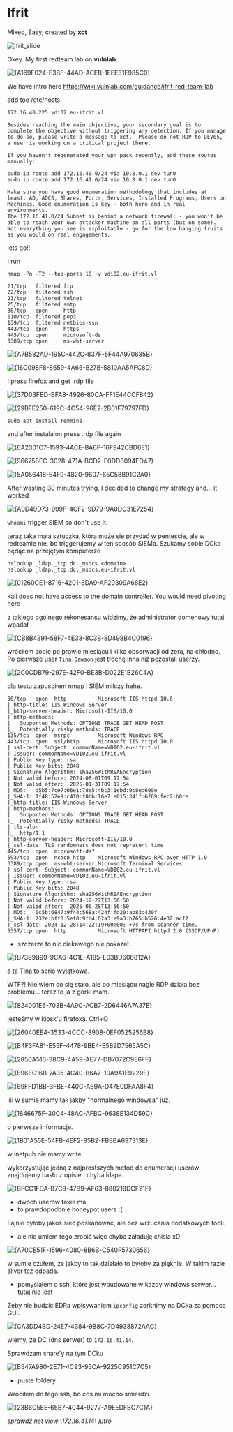 # Ifrit
Mixed, Easy, created by **xct**

![ifrit_slide](https://github.com/user-attachments/assets/e26e203b-cc12-4d1b-9e36-84a0a07e24bf)

Okey. My first redteam lab on **vulnlab**.

![{A169F024-F3BF-44AD-ACEB-1EEE31E985C0}](https://github.com/user-attachments/assets/69c76728-ec10-462f-9a09-6371c5d2cd8c)

We have intro here https://wiki.vulnlab.com/guidance/ifrit-red-team-lab

add too /etc/hosts
```
172.16.40.225 vdi02.eu-ifrit.vl
```

```
Besides reaching the main objective, your secondary goal is to complete the objective without triggering any detection. If you manage to do so, please write a message to xct.  Please do not RDP to DEV05, a user is working on a critical project there.
```

```
If you haven't regenerated your vpn pack recently, add these routes manually:

sudo ip route add 172.16.40.0/24 via 10.8.0.1 dev tun0 
sudo ip route add 172.16.41.0/24 via 10.8.0.1 dev tun0
```

```
Make sure you have good enumeration methodology that includes at least: AD, ADCS, Shares, Ports, Services, Installed Programs, Users on Machines. Good enumeration is key - both here and in real environments.
The 172.16.41.0/24 Subnet is behind a network firewall - you won't be able to reach your own attacker machine on all ports (but on some).
Not everything you see is exploitable - go for the low hanging fruits as you would on real engagements.
```

lets go!!

I run
```
nmap -Pn -T2 --top-ports 10 -v vdi02.eu-ifrit.vl
```
```
21/tcp   filtered ftp
22/tcp   filtered ssh
23/tcp   filtered telnet
25/tcp   filtered smtp
80/tcp   open     http
110/tcp  filtered pop3
139/tcp  filtered netbios-ssn
443/tcp  open     https
445/tcp  open     microsoft-ds
3389/tcp open     ms-wbt-server
```

![{A7B582AD-195C-442C-837F-5F44A970685B}](https://github.com/user-attachments/assets/eb199779-1e11-46f0-b360-353e5ffd00d9)

![{16C098F8-8659-4A66-B27B-5810AA5AFC8D}](https://github.com/user-attachments/assets/2b974673-3884-46dc-9798-9e04c2dd2f08)

I press firefox and get .rdp file

![{37D03FBD-BFA8-4926-80CA-FF1E44CCF842}](https://github.com/user-attachments/assets/00d03eec-5eb0-436f-bf6f-0b572e340643)

![{29BFE250-619C-4C54-96E2-2B01F79797FD}](https://github.com/user-attachments/assets/2e601f42-aa64-46e8-9773-e1de9cef84a3)

```
sudo apt install remmina
```

and after instalaion press .rdp file again 

![{6A2301C7-1593-4ACE-BA6F-16F942CBD6E1}](https://github.com/user-attachments/assets/a73a3f73-dc07-4ed8-8b3b-6694abac852a)

![{966758EC-3028-471A-BCD2-F0DD8094ED47}](https://github.com/user-attachments/assets/66390bb4-46e9-40ac-9ced-ab41376e6a93)

![{5A056418-E4F9-4820-9607-65C58B91C2A0}](https://github.com/user-attachments/assets/cd225e67-43ab-4b4a-94d4-b68b200acfad)

After wasting 30 minutes trying, I decided to change my strategy and... it worked

![{A0D49D73-999F-4CF2-9D79-9A0DC31E7254}](https://github.com/user-attachments/assets/0eaf6f7c-20f8-4c79-873f-0a02a6a7ad5c)

`whoami` trigger SIEM so don't use it.

teraz taka mała sztuczka, która może się przydać w penteście, ale w redteamie nie, bo triggerujemy w ten sposób SIEMa. Szukamy sobie DCka będąc na przejętym komputerze
```
nslookup _ldap._tcp.dc._msdcs.<domain>
nslookup _ldap._tcp.dc._msdcs.eu-ifrit.vl
```

![{01260CE1-8716-4201-8DA9-AF20309A68E2}](https://github.com/user-attachments/assets/88c55092-4171-4451-a8c8-8316e0c80478)

kali does not have access to the domain controller. You would need pivoting here

z takiego ogólnego rekonesansu widzimy, że administrator domenowy tutaj wpadał

![{CB8B4391-58F7-4E33-8C3B-8D498B4C0196}](https://github.com/user-attachments/assets/cbdd6fa7-f4d4-4183-bdcc-18374a970ef6)

wróciłem sobie po prawie miesiącu i kilka obserwacji od zera, na chłodno.
Po pierwsze user `Tina.Dawson` jest trochę inna niż pozostali userzy.

![{2C0CDB79-297E-42F0-BE3B-D022E1B26C4A}](https://github.com/user-attachments/assets/c1cd6ede-a8f4-4934-a203-a4ebd7c0de1d)

dla testu zapuściłem nmap i SIEM milczy hehe.
```
80/tcp   open  http          Microsoft IIS httpd 10.0
|_http-title: IIS Windows Server
|_http-server-header: Microsoft-IIS/10.0
| http-methods: 
|   Supported Methods: OPTIONS TRACE GET HEAD POST
|_  Potentially risky methods: TRACE
135/tcp  open  msrpc         Microsoft Windows RPC
443/tcp  open  ssl/http      Microsoft IIS httpd 10.0
| ssl-cert: Subject: commonName=VDI02.eu-ifrit.vl
| Issuer: commonName=VDI02.eu-ifrit.vl
| Public Key type: rsa
| Public Key bits: 2048
| Signature Algorithm: sha256WithRSAEncryption
| Not valid before: 2024-08-01T09:17:54
| Not valid after:  2025-01-31T09:17:54
| MD5:   d5b5:7ce7:06e1:78e5:4bc3:1ebd:9c8e:609e
|_SHA-1: 1f48:52e9:c410:f0bb:16e7:e015:341f:6f69:fec2:b0ce
|_http-title: IIS Windows Server
| http-methods: 
|   Supported Methods: OPTIONS TRACE GET HEAD POST
|_  Potentially risky methods: TRACE
| tls-alpn: 
|_  http/1.1
|_http-server-header: Microsoft-IIS/10.0
|_ssl-date: TLS randomness does not represent time
445/tcp  open  microsoft-ds?
593/tcp  open  ncacn_http    Microsoft Windows RPC over HTTP 1.0
3389/tcp open  ms-wbt-server Microsoft Terminal Services
| ssl-cert: Subject: commonName=VDI02.eu-ifrit.vl
| Issuer: commonName=VDI02.eu-ifrit.vl
| Public Key type: rsa
| Public Key bits: 2048
| Signature Algorithm: sha256WithRSAEncryption
| Not valid before: 2024-12-27T13:56:50
| Not valid after:  2025-06-28T13:56:50
| MD5:   0c5b:6847:9f44:568a:424f:fd20:ab83:430f
|_SHA-1: 232e:bff0:5ef0:9fb4:02a3:e9a3:b765:b526:4e32:acf2
|_ssl-date: 2024-12-28T14:22:19+00:00; +7s from scanner time.
5357/tcp open  http          Microsoft HTTPAPI httpd 2.0 (SSDP/UPnP)
```
- szczerze to nic ciekawego nie pokazał.

![{B7399B99-9CA6-4C1E-A185-E03BD606812A}](https://github.com/user-attachments/assets/838559b3-8b04-41d1-ae98-8abca240c1a2)

a ta Tina to serio wyjątkowa.

WTF?! Nie wiem co się stało, ale po miesiącu nagle RDP działa bez problemu... teraz to ja z górki mam.

![{824001E6-703B-4A9C-ACB7-2D6446A7A37E}](https://github.com/user-attachments/assets/98700c6f-b6e6-444f-aa3b-397bb3e26826)

jesteśmy w kiosk'u firefoxa.
Ctrl+O

![{26040EE4-3533-4CCC-8908-0EF0525256B8}](https://github.com/user-attachments/assets/0b0300da-e9af-4a26-bb34-40e368420f8b)

![{B4F3FA81-E55F-4478-9BE4-E5B9D7565A5C}](https://github.com/user-attachments/assets/a2d31840-f9e7-43cc-9f2a-5f5e5b5ec172)

![{2850A516-38C9-4A59-AE77-DB7072C9E6FF}](https://github.com/user-attachments/assets/685042a7-e26d-4566-a256-b064fd272de4)

![{896EC16B-7A35-4C40-B6A7-10A9A1E9229E}](https://github.com/user-attachments/assets/c608ba63-54e1-4d10-a060-bfb5a7d587f9)

![{69FFD1BB-3FBE-440C-A69A-D47E0DFAA8F4}](https://github.com/user-attachments/assets/27a5beba-e997-4c04-805b-edc5123b4945)


iiii w sumie mamy tak jakby "normalnego windowsa" już.

![{1846675F-30C4-48AC-AFBC-9638E134D59C}](https://github.com/user-attachments/assets/5d7e0fd4-9a64-4c71-985a-2efd4669ac8e)

o pierwsze informacje.

![{1B01A55E-54FB-4EF2-95B2-FBBBA697313E}](https://github.com/user-attachments/assets/b6172f3c-12d6-4a7d-beb6-862b311ed726)

w inetpub nie mamy write.

wykorzystując jedną z najprostszych metod do enumeracji userów znajdujemy hasło z opisie.. chyba ldapa.

![{BFCC1FDA-B7C8-47B9-AF63-880218DCF21F}](https://github.com/user-attachments/assets/c791ed37-b57e-4303-a4cb-4edbe5c3d9f8)

- dwóch userów takie ma
- to prawdopodbnie honeypot users :(

Fajnie byłoby jakoś sieć poskanować, ale bez wrzucania dodatkowych tooli.
- ale nie umiem tego zrobić więc chyba załaduję chisla xD

![{A70CE51F-1596-4080-8B6B-C540F5730656}](https://github.com/user-attachments/assets/fa356d46-e443-4ce0-8b9f-b9ed90bc83c5)

w sumie czułem, że jakby to tak działało to byłoby za pięknie. W takim razie sliver też odpada.
- pomyślałem o ssh, które jest wbudowane w kazdy windows serwer... tutaj nie jest

Żeby nie budzić EDRa wpisywaniem `ipconfig` zerknimy na DCka za pomocą GUI.

![{CA3DD4BD-24E7-4384-9B8C-7D4938872AAC}](https://github.com/user-attachments/assets/7e87f24d-e22f-495e-bb0f-13466086cd3a)

wiemy, że DC (dns serwer) to `172.16.41.14`.

Sprawdzam share'y na tym DCku

![{B547A980-2E71-4C93-95CA-9225C951C7C5}](https://github.com/user-attachments/assets/f21067c9-e914-4c35-b753-58ca4952f2e2)

- puste foldery

Wróciłem do tego ssh, bo coś mi mocno śmierdzi.

![{23B6C5EE-65B7-4044-9277-A9EEDFBC7C1A}](https://github.com/user-attachments/assets/87a9e61a-8e35-4677-a573-846217bdd370)

*sprawdź net view \\172.16.41.14\ jutro*

